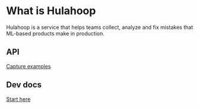 # What is Hulahoop

Hulahoop is a service that helps teams collect, analyze and fix mistakes that ML-based products make in production.

## API

[Capture examples](docs/api/capture.md)

## Dev docs

[Start here](docs/dev/start.md)
